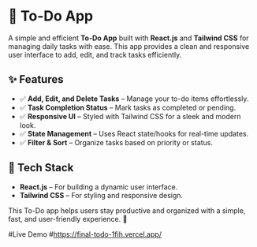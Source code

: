 # 📝 To-Do App

A simple and efficient **To-Do App** built with **React.js** and **Tailwind CSS** for managing daily tasks with ease. This app provides a clean and responsive user interface to add, edit, and track tasks efficiently.

## ✨ Features  
- ✅ **Add, Edit, and Delete Tasks** – Manage your to-do items effortlessly.  
- ✅ **Task Completion Status** – Mark tasks as completed or pending.  
- ✅ **Responsive UI** – Styled with Tailwind CSS for a sleek and modern look.  
- ✅ **State Management** – Uses React state/hooks for real-time updates.  
- ✅ **Filter & Sort** – Organize tasks based on priority or status.  

## 🚀 Tech Stack  
- **React.js** – For building a dynamic user interface.  
- **Tailwind CSS** – For styling and responsive design.  

This To-Do app helps users stay productive and organized with a simple, fast, and user-friendly experience. 🎯  

#Live Demo
#https://final-todo-1fih.vercel.app/
